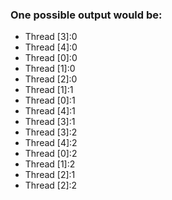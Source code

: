### One possible output would be:

- Thread [3]:0
- Thread [4]:0
- Thread [0]:0
- Thread [1]:0
- Thread [2]:0
- Thread [1]:1
- Thread [0]:1
- Thread [4]:1
- Thread [3]:1
- Thread [3]:2
- Thread [4]:2
- Thread [0]:2
- Thread [1]:2
- Thread [2]:1
- Thread [2]:2